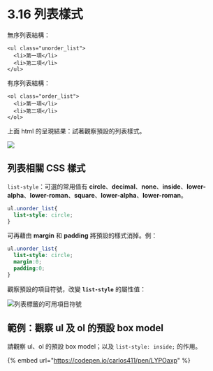 # 3.16 列表樣式

無序列表結構：

```markup
<ul class="unorder_list">
  <li>第一項</li>
  <li>第二項</li>
</ul>
```

有序列表結構：

```markup
<ol class="order_list">
  <li>第一項</li>
  <li>第二項</li>
</ol>
```

上面 html 的呈現結果：試著觀察預設的列表樣式。

![](../.gitbook/assets/list\_basic\_style.png)

## 列表相關 CSS 樣式

`list-style`：可選的常用值有 **circle**、**decimal**、**none**、**inside**、**lower-alpha**、**lower-roman**、**square**、**lower-alpha**、**lower-roman**。

```css
ul.unorder_list{
  list-style: circle;
}
```

可再藉由 **margin** 和 **padding** 將預設的樣式消掉。例：

```css
ul.unorder_list{
  list-style: circle;
  margin:0;
  padding:0;
}
```

觀察預設的項目符號，改變 **`list-style`** 的屬性值：

![列表標籤的可用項目符號](../.gitbook/assets/list\_basic2.png)

## 範例：觀察 ul 及 ol 的預設 box model

請觀察 ul、ol 的預設 box model；以及 `list-style: inside;` 的作用。

{% embed url="https://codepen.io/carlos411/pen/LYPOaxp" %}
